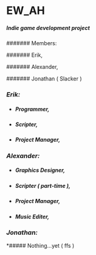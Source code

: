 # EW_AH
##### Indie game development project

####### Members: 

####### Erik, 

####### Alexander, 

####### Jonathan ( Slacker ) 

### *Erik:*

* ##### Programmer,

* ##### Scripter,

* ##### Project Manager,

### *Alexander:* 

* ##### Graphics Designer,

* ##### Scripter ( part-time ),

* ##### Project Manager,

* ##### Music Editer, 


### *Jonathan:* 

*##### Nothing...yet ( ffs ) 


